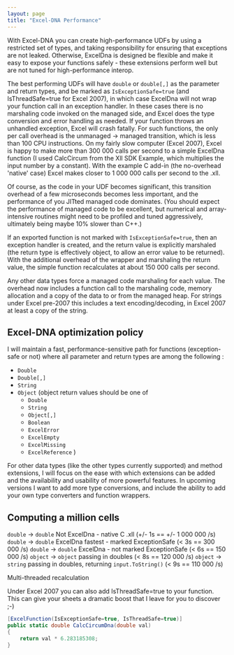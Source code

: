 ```yaml
---
layout: page
title: "Excel-DNA Performance"
---
```

With Excel-DNA you can create high-performance UDFs by using a restricted set of types, and taking responsibility for ensuring that exceptions are not leaked. Otherwise, ExcelDna is designed be flexible and make it easy to expose your functions safely - these extensions perform well but are not tuned for high-performance interop.

The best performing UDFs will have `double` or `double[,]` as the parameter and return types, and be marked as `IsExceptionSafe=true` (and IsThreadSafe=true for Excel 2007), in which case ExcelDna will not wrap your function call in an exception handler. In these cases there is no marshaling code invoked on the managed side, and Excel does the type conversion and error handling as needed. If your function throws an unhandled exception, Excel will crash fatally. For such functions, the only per call overhead is the unmanaged -> managed transition, which is less than 100 CPU instructions. On my fairly slow computer (Excel 2007), Excel is happy to make more than 300 000 calls per second to a simple ExcelDna function (I used CalcCircum from the Xll SDK Example, which multiplies the input number by a constant). With the example C add-in (the no-overhead 'native' case) Excel makes closer to 1 000 000 calls per second to the .xll.

Of course, as the code in your UDF becomes significant, this transition overhead of a few microseconds becomes less important, and the performance of you JITted managed code dominates. (You should expect the performance of managed code to be excellent, but numerical and array-intensive routines might need to be profiled and tuned aggressively, ultimately being maybe 10% slower than C++.)

If an exported function is not marked with `IsExceptionSafe=true`, then an exception handler is created, and the return value is explicitly marshaled (the return type is effectively object, to allow an error value to be returned). With the additional overhead of the wrapper and marshaling the return value, the simple function recalculates at about 150 000 calls per second.

Any other data types force a managed code marshaling for each value. The overhead now includes a function call to the marshaling code, memory allocation and a copy of the data to or from the managed heap. For strings under Excel pre-2007 this includes a text encoding/decoding, in Excel 2007 at least a copy of the string.

## Excel-DNA optimization policy

I will maintain a fast, performance-sensitive path for functions (exception-safe or not) where all parameter and return types are among the following :

- `Double`
- `Double[,]`
- `String`
- `Object`
  (object return values should be one of
  - `Double`
  - `String`
  - `Object[,]`
  - `Boolean`
  - `ExcelError`
  - `ExcelEmpty`
  - `ExcelMissing`
  - `ExcelReference`
  )

For other data types (like the other types currently supported) and method extensions, I will focus on the ease with which extensions can be added and the availability and usability of more powerful features. In upcoming versions I want to add more type conversions, and include the ability to add your own type converters and function wrappers.

## Computing a million cells

`double` -> `double` Not ExcelDna - native C .xll (+/- 1s == +/- 1 000 000 /s)
`double` -> `double` ExcelDna fastest - marked ExceptionSafe (< 3s == 300 000 /s)
`double` -> `double` ExcelDna - not marked ExceptionSafe (< 6s == 150 000 /s)
`object` -> `object` passing in doubles (< 8s == 120 000 /s)
`object` -> `string` passing in doubles, returning `input.ToString()` (< 9s == 110 000 /s)

Multi-threaded recalculation

Under Excel 2007 you can also add IsThreadSafe=true to your function. This can give your sheets a dramatic boost that I leave for you to discover ;-)

```csharp
[ExcelFunction(IsExceptionSafe=true, IsThreadSafe=true)]
public static double CalcCircumDna(double val)
{
    return val * 6.283185308;
}
```
